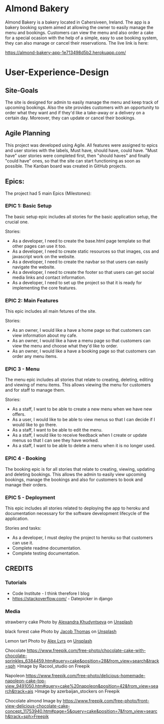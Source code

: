 # Almond Bakery 
Almond Bakery is a bakery located in Cahersiveen, Ireland. The app is a bakery booking system aimed at allowing the owner to easily manage the menu and bookings. Customers can view the menu and also order a cake for a special ocasion with the help of a simple, easy to use booking system, they can also manage or cancel their reservations. The live link is here:

https://almond-bakery-app-1e713498d5b2.herokuapp.com/

# User-Experience-Design
## Site-Goals
The site is designed for admin to easily manage the menu and keep track of upcoming bookings.
Also the site provides customers with an opportunity to order what they want and if they'd like a take-away or a delivery on a certain day. Moreover, they can update or cancel their bookings.

## Agile Planning

This project was developed using Agile. All features were assigned to epics and user stories with the labels, Must have, should have, could have. "Must have" user stories were completed first, then "should haves" and finally "could have" ones, so that the site can start functioning as soon as possible.
The Kanban board was created in GitHub projects.

## Epics:

The project had 5 main Epics (Milestones):

### EPIC 1: Basic Setup

The basic setup epic includes all stories for the basic application setup, the crucial one. 

Stories:
* As a developer, I need to create the base.html page template so that other pages can use it too.
* As a developer, I need to create static resources so that images, css and javascript work on the website.
* As a developer, I need to create the navbar so that users can easily navigate the website.
* As a developer, I need to create the footer so that users can get social media links and contact information.
* As a developer, I need to set up the project so that it is ready for implementing the core features.

### EPIC 2: Main Features
This epic includes all main fetures of the site.

Stories:
* As an owner, I would like a have a home page so that customers can view information about my cafe.
* As an owner, I would like a have a menu page so that customers can view the menu and choose what they'd like to order.
* As an owner, I would like a have a booking page so that customers can order any menu items.
  
### EPIC 3 - Menu

The menu epic includes all stories that relate to creating, deleting, editing and viewing of menu items. This allows viewing the menu for customers and for staff to manage them.

Stories:
* As a staff, I want to be able to create a new menu when we have new offers.
* As a user, I would like to be able to view menus so that I can decide if I would like to go there.
* As a staff, I want to be able to edit the menu.
* As a staff, I would like to receive feedback when I create or update menus so that I can see they have worked.
* As a staff, I want to be able to delete a menu when it is no longer used.

### EPIC 4 - Booking

The booking epic is for all stories that relate to creating, viewing, updating and deleting bookings. This allows the admin to easily view upcoming bookings, manage the bookings and also for customers to book and manage their orders.

### EPIC 5 - Deployment 

This epic includes all stories related to deploying the app to heroku and documentation necessary for the software development lifecycle of the application.

Stories and tasks:

* As a developer, I must deploy the project to heroku so that customers can use it.
* Complete readme documentation.
* Complete testing documentation.

## CREDITS
### Tutorials
* Code Institute - I think therefore I blog
* https://stackoverflow.com/ - Datepicker in django

### Media
strawberry cake
Photo by <a href="https://unsplash.com/@sannka?utm_source=unsplash&utm_medium=referral&utm_content=creditCopyText">Alexandra Khudyntseva</a> on <a href="https://unsplash.com/photos/hXqbSgOPjSI?utm_source=unsplash&utm_medium=referral&utm_content=creditCopyText">Unsplash</a>

black forest cake
Photo by <a href="https://unsplash.com/@jacob225?utm_source=unsplash&utm_medium=referral&utm_content=creditCopyText">Jacob Thomas</a> on <a href="https://unsplash.com/photos/6jHpcBPw7i8?utm_source=unsplash&utm_medium=referral&utm_content=creditCopyText">Unsplash</a>
 
Lemon tart
Photo by <a href="https://unsplash.com/@alexlvrs?utm_source=unsplash&utm_medium=referral&utm_content=creditCopyText">Alex Lvrs</a> on <a href="https://unsplash.com/photos/aX_ljOOyWJY?utm_source=unsplash&utm_medium=referral&utm_content=creditCopyText">Unsplash</a>
  
Chocolate
https://www.freepik.com/free-photo/chocolate-cake-with-chocolate-sprinkles_6384459.htm#query=cake&position=28&from_view=search&track=sph >Image by Racool_studio on Freepik

Napoleon
https://www.freepik.com/free-photo/delicious-homemade-napoleon-cake-top-view_9491050.htm#query=cake%20napoleon&position=42&from_view=search&track=ais >Image by azerbaijan_stockers on Freepik

Chocolate almond
Image by https://www.freepik.com/free-photo/front-view-delicious-chocolate-cake-concept_11753940.htm#page=5&query=cake&position=7&from_view=search&track=sph>Freepik
